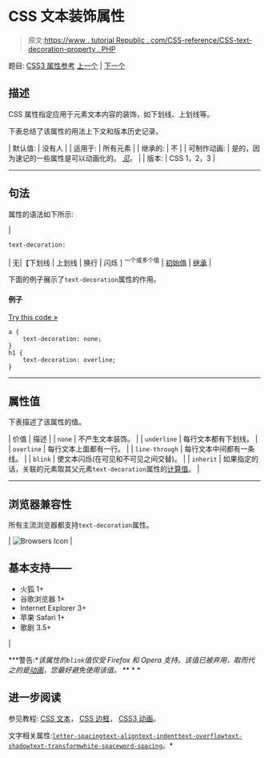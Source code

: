 # CSS 文本装饰属性

> 原文:[https://www . tutorial Republic . com/CSS-reference/CSS-text-decoration-property . PHP](https://www.tutorialrepublic.com/css-reference/css-text-decoration-property.php)

题目: [CSS3 属性参考](css3-properties.php) [上一个](css3-text-align-last-property.php) | [下一个](css3-text-decoration-color-property.php)

## 描述

CSS 属性指定应用于元素文本内容的装饰，如下划线、上划线等。

下表总结了该属性的用法上下文和版本历史记录。

| 默认值: | 没有人 |
| 适用于: | 所有元素 |
| 继承的: | 不 |
| 可制作动画: | 是的，因为速记的一些属性是可以动画化的。 [*见*](css-animatable-properties.php)*。* |
| 版本: | CSS 1，2，3 |

* * *

## 句法

属性的语法如下所示:

| 

```
text-decoration: 
```

 | 无&#124;【下划线 &#124; 上划线 &#124; 换行 &#124; 闪烁 ] <sup>一个或多个值</sup> &#124; [初始值](../definitions.php#initial) &#124; [继承](../definitions.php#inherit) |

下面的例子展示了`text-decoration`属性的作用。

#### 例子

[Try this code »](../codelab.php?topic=css&file=text-decoration-property "Try this code using online Editor")

```
a {
    text-decoration: none;
}
h1 {
    text-decoration: overline;
}
```

* * *

## 属性值

下表描述了该属性的值。

| 价值 | 描述 |
| `none` | 不产生文本装饰。 |
| `underline` | 每行文本都有下划线。 |
| `overline` | 每行文本上面都有一行。 |
| `line-through` | 每行文本中间都有一条线。 |
| `blink` | 使文本闪烁(在可见和不可见之间交替)。 |
| `inherit` | 如果指定的话，关联的元素取其父元素`text-decoration`属性的[计算值](../definitions.php#computed-value)。 |

* * *

## 浏览器兼容性

所有主流浏览器都支持`text-decoration`属性。

| ![Browsers Icon](../Images/e9331123c77668c1832e541c2fca1002.png) | 

## 基本支持——

*   火狐 1+
*   谷歌浏览器 1+
*   Internet Explorer 3+
*   苹果 Safari 1+
*   歌剧 3.5+

 |

 ***警告:**该属性的`blink`值仅受 Firefox 和 Opera 支持。该值已被弃用，取而代之的是[动画](../css-tutorial/css3-animations.php)，您最好避免使用该值。*  ** * *

## 进一步阅读

参见教程: [CSS 文本](../css-tutorial/css-text.php)， [CSS 边框](../css-tutorial/css-border.php)， [CSS3 动画](../css-tutorial/css3-animations.php)。

文字相关属性:[`letter-spacing`](css-letter-spacing-property.php)[`text-align`](css-text-align-property.php)[`text-indent`](css-text-indent-property.php)[`text-overflow`](css3-text-overflow-property.php)[`text-shadow`](css3-text-shadow-property.php)[`text-transform`](css-text-transform-property.php)[`white-space`](css-white-space-property.php)[`word-spacing`](css-word-spacing-property.php)。*